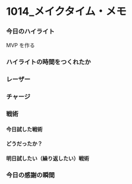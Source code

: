 # 1014\_メイクタイム・メモ

### 今日のハイライト

MVP を作る

### ハイライトの時間をつくれたか

### レーザー

### チャージ

### 戦術

#### 今日試した戦術

#### どうだったか？

#### 明日試したい（繰り返したい）戦術

### 今日の感謝の瞬間
